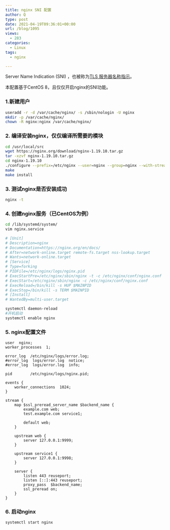 ```yaml
---
title: nginx SNI 配置
author: Q
type: post
date: 2021-04-19T09:36:01+00:00
url: /blog/1095
views:
  - 283
categories:
  - Linux
tags:
  - nginx

---
```

Server Name Indication (SNI) ，也被称为<a rel="noreferrer noopener" target="_blank" href="https://tools.ietf.org/html/rfc3546">TLS 服务器名称指示</a>。

本配置基于CentOS 8，且仅仅开启nginx的SNI功能。

### 1.新建用户

```bash
useradd -r -d /var/cache/nginx/ -s /sbin/nologin -U nginx
mkdir -p /var/cache/nginx/
chown -R nginx:nginx /var/cache/nginx/
```

### 2. 编译安装nginx，仅仅编译所需要的模块

```bash
cd /usr/local/src
wget https://nginx.org/download/nginx-1.19.10.tar.gz
tar -xzvf nginx-1.19.10.tar.gz
cd nginx-1.19.10
./configure --prefix=/etc/nginx --user=nginx --group=nginx --with-stream --with-stream_ssl_preread_module
make
make install
```

### 3. 测试nginx是否安装成功

```bash
nginx -t
```

### 4. 创建nginx服务（已CentOS为例）

```bash
cd /lib/systemd/system/
vim nginx.service

# [Unit]
# Description=nginx
# Documentation=https://nginx.org/en/docs/
# After=network-online.target remote-fs.target nss-lookup.target
# Wants=network-online.target
# [Service]
# Type=forking
# PIDFile=/etc/nginx/logs/nginx.pid
# ExecStartPre=/etc/nginx/sbin/nginx -t -c /etc/nginx/conf/nginx.conf
# ExecStart=/etc/nginx/sbin/nginx -c /etc/nginx/conf/nginx.conf
# ExecReload=/bin/kill -s HUP $MAINPID
# ExecStop=/bin/kill -s TERM $MAINPID
# [Install]
# WantedBy=multi-user.target

systemctl daemon-reload
#开机启动
systemctl enable nginx
```

### 5. nginx配置文件

```nginx
user  nginx;
worker_processes  1;

error_log  /etc/nginx/logs/error.log;
#error_log  logs/error.log  notice;
#error_log  logs/error.log  info;

pid        /etc/nginx/logs/nginx.pid;

events {
    worker_connections  1024;
}

stream {
    map $ssl_preread_server_name $backend_name {
        example.com web;
        test.example.com service1;

        default web;
    }

    upstream web {
        server 127.0.0.1:9999;
    }

    upstream service1 {
        server 127.0.0.1:9998;
    }
    
    server {
        listen 443 reuseport;
        listen [::]:443 reuseport;
        proxy_pass  $backend_name;
        ssl_preread on;
    }
}
```

### 6. 启动nginx

```bash
systemctl start nginx
```